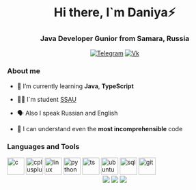 <div id="header" align="center">
  <h1>Hi there, I`m Daniya⚡</h1>
  <h3>Java Developer Gunior from Samara, Russia</h3>
</div>
<div id="social" align="center">
<a href="https://t.me/dny_esr">
  <img src="https://img.shields.io/badge/Telegram-blue?style=for-the-badge&logo=telegram&logoColor=white" alt="Telegram"/></a>

  <a href="https://vk.com/tbv_me">
  <img src="https://img.shields.io/badge/Vk-blue?style=for-the-badge&logo=vk&logoColor=white" alt="Vk"/></a>
  
  </div>
  
### About me
- 🌱 I’m currently learning **Java**, **TypeScript**

- 👩‍🎓 I`m student [SSAU](https://ssau.ru)
  
- 🗣️ Also I speak Russian and English

- :ghost: I can understand even the **most incomprehensible** code

### Languages and Tools
<div class="tools-lang">
<img src="https://cdn.jsdelivr.net/gh/devicons/devicon@latest/icons/c/c-original.svg" title="c" width="40" heigth="40"/>
          
<img src="https://cdn.jsdelivr.net/gh/devicons/devicon@latest/icons/cplusplus/cplusplus-original.svg" title="cplusplus" width="40" heigth="40"/>
<img src="https://cdn.jsdelivr.net/gh/devicons/devicon@latest/icons/linux/linux-original.svg" title="linux" width="40" heigth="40"/>
<img src="https://cdn.jsdelivr.net/gh/devicons/devicon@latest/icons/python/python-original.svg" title="python" width="40" heigth="40"/>
<img src="https://cdn.jsdelivr.net/gh/devicons/devicon@latest/icons/typescript/typescript-original.svg" title="ts" width="40" heigth="40"/>
<img src="https://cdn.jsdelivr.net/gh/devicons/devicon@latest/icons/ubuntu/ubuntu-original.svg" title="ubuntu" width="40" heigth="40"/>
<img src="https://cdn.jsdelivr.net/gh/devicons/devicon@latest/icons/postgresql/postgresql-original-wordmark.svg" title="sql" width="40" heigth="40"/>
<img src="https://cdn.jsdelivr.net/gh/devicons/devicon@latest/icons/github/github-original.svg" title="git" width="40" heigth="40"/>
</div>
<div id="stat" align="center">
  <img src="http://github-profile-summary-cards.vercel.app/api/cards/profile-details?username=vn7n24fzkq&theme=default">
  <img src="http://github-profile-summary-cards.vercel.app/api/cards/most-commit-language?username=vn7n24fzkq&theme=default">
  <img src="http://github-profile-summary-cards.vercel.app/api/cards/stats?username=vn7n24fzkq&theme=default">
</div>
          
          
          
          
          
          
          
</div>
